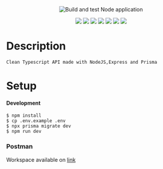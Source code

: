<div align="center" style="display: flex, gap: 8px>

[![Build and test Node application](https://github.com/JuniorMiksza8/clean-user-microsservice/actions/workflows/test.yml/badge.svg?branch=master)](https://github.com/JuniorMiksza8/clean-user-microsservice/actions/workflows/test.yml)

</div>

<div align="center" style="display: flex, gap: 8px" >

<img src="https://img.shields.io/badge/Node.js-339933?style=for-the-badge&logo=nodedotjs&logoColor=white" />
<img src="https://img.shields.io/badge/Prisma-3982CE?style=for-the-badge&logo=Prisma&logoColor=white" /> 
<img src="https://img.shields.io/badge/express.js-%23404d59.svg?style=for-the-badge&logo=express&logoColor=%2361DAFB" /> 
<img src="https://img.shields.io/badge/Docker-2CA5E0?style=for-the-badge&logo=docker&logoColor=white" /> 
<img src="https://img.shields.io/badge/Jest-C21325?style=for-the-badge&logo=jest&logoColor=white" /> 
<img src="https://img.shields.io/badge/Sentry-black?style=for-the-badge&logo=Sentry&logoColor=#362D59" /> 
<img src="https://img.shields.io/badge/Postman-FF6C37?style=for-the-badge&logo=postman&logoColor=white" /> 

</div>

# Description

    Clean Typescript API made with NodeJS,Express and Prisma



# Setup

#### Development

```
$ npm install
$ cp .env.example .env
$ npx prisma migrate dev
$ npm run dev
```

### Postman
Workspace available on [link](https://github.com/JuniorMiksza8/clean-user-microsservice/tree/master/postman/f33a6be2-f073-47e3-997e-6a98cf9e43d8)
